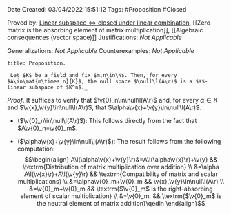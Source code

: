 <br />
<br />

Date Created: 03/04/2022 15:51:12
Tags: #Proposition #Closed

Proved by: [Linear subspace $\Leftrightarrow$ closed under linear combination](Linear%20subspace%20iff%20closed%20under%20linear%20combination.md), [[Zero matrix is the absorbing element of matrix multiplication]], [[Algebraic consequences (vector space)]]
Justifications: _Not Applicable_

Generalizations: _Not Applicable_
Counterexamples: _Not Applicable_

``` ad-Proposition
title: Proposition.

_Let $K$ be a field and fix $m,n\in\N$. Then, for every $A\in\mat{m\times n}{K}$, the null space $\null\l(A\r)$ is a $K$-linear subspace of $K^n$._

```

_Proof_. It suffices to verify that $\v{0}_n\in\null\l(A\r)$ and, for every $\alpha\in K$ and $\v{x},\v{y}\in\null\l(A\r)$, that $\alpha\v{x}+\v{y}\in\null\l(A\r)$.
* ($\v{0}_n\in\null\l(A\r)$): This follows directly from the fact that $A\v{0}_n=\v{0}_m$.

* ($\alpha\v{x}+\v{y}\in\null\l(A\r)$): The result follows from the following computation:
$$\begin{align}
    A\l(\alpha\v{x}+\v{y}\r)&=A\l(\alpha\v{x}\r)+\v{y} && \textrm{Distribution of matrix multiplication over addition} \\
    &=\alpha A\l(\v{x}\r)+A\l(\v{y}\r) && \textrm{Compatibility of matrix and scalar multiplications} \\
    &=\alpha\v{0}_m+\v{0}_m && \v{x},\v{y}\in\null\l(A\r) \\
    &=\v{0}_m+\v{0}_m && \textrm{$\v{0}_m$ is the right-absorbing element of scalar multiplication} \\
    &=\v{0}_m. && \textrm{$\v{0}_m$ is the neutral element of matrix addition}\qedin
\end{align}$$
